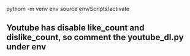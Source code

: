 pythom -m venv env
source env/Scripts/activate
## Youtube has disable like_count and dislike_count, so comment the youtube_dl.py under env
